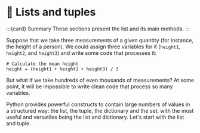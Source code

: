 # 📖 Lists and tuples

:::{card} Summary
These sections present the list and its main methods.
:::

Suppose that we take three measurements of a given quantity (for instance, the height of a person). We could assign three variables for it (`height1`, `height2`, and `height3`) and write some code that processes it:

    # Calculate the mean height
    height = (height1 + height2 + height3) / 3

But what if we take hundreds of even thousands of measurements? At some point, it will be impossible to write clean code that process so many variables.

Python provides powerful constructs to contain large numbers of values in a structured way: the list, the tuple, the dictionary and the set, with the most useful and versatiles being the list and dictionary. Let's start with the list and tuple.

``` {tableofcontents}
```
